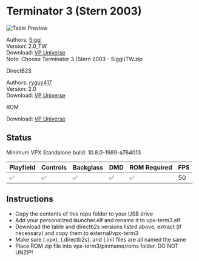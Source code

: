 # Terminator 3 (Stern 2003)

![Table Preview](https://vpuniverse.com/screenshots/monthly_2023_07/t3dt.png.6b65177e71b6187179d478e6b2263bf8.png)

Authors: [Siggi](https://vpuniverse.com/profile/8779-siggi/)  
Version: 2.0_TW  
Download: [VP Universe](https://vpuniverse.com/files/file/15094-terminator-3-stern-2003-siggis-mod-jp/)  
Note: Choose Terminator 3 (Stern 2003 - Siggi)TW.zip

DirectB2S

Authors: [ryguy417](https://vpuniverse.com/profile/31096-ryguy417/)  
Version: 2.0  
Download: [VP Universe](https://vpuniverse.com/files/file/12992-terminator-3-stern-2003-b2s-with-full-dmd/)

ROM

Download: [VP Universe](https://vpuniverse.com/files/file/869-term3zip/)

## Status 

Minimum VPX Standalone build: 10.8.0-1989-a764013

| Playfield | Controls | Backglass | DMD | ROM Required | FPS | 
|-----------|----------|-----------|-----|--------------|-----|
| :white_check_mark: | :white_check_mark: | :white_check_mark: | :white_check_mark: | :white_check_mark: | 50 |

## Instructions

- Copy the contents of this repo folder to your USB drive
- Add your personalized launcher.elf and rename it to vpx-term3.elf
- Download the table and directb2s versions listed above, extract (if necessary) and copy them to external/vpx-term3
- Make sure (.vpx), (.directb2s), and (.ini) files are all named the same
- Place ROM zip file into vpx-term3/pinmame/roms folder. DO NOT UNZIP!
